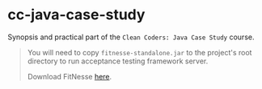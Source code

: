 # cc-java-case-study
Synopsis and practical part of the `Clean Coders: Java Case Study` course.

> You will need to copy `fitnesse-standalone.jar` to the project's root directory
> to run acceptance testing framework server.
> 
> Download FitNesse [here]().

